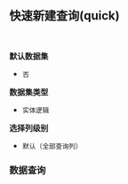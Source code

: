 ## 快速新建查询(quick) <!-- {docsify-ignore-all} -->



<br>
<p class="panel-title"><b>默认数据集</b></p>

* `否`

<p class="panel-title"><b>数据集类型</b></p>

* `实体逻辑`

<p class="panel-title"><b>选择列级别</b></p>

* `默认（全部查询列）`




### 数据查询
